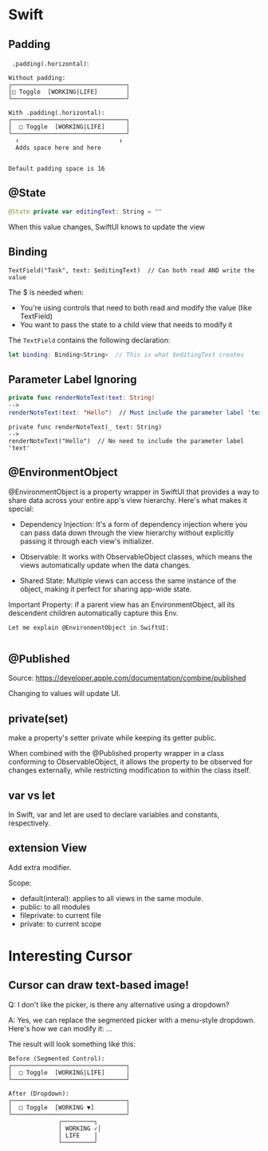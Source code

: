 # Swift

## Padding

` .padding(.horizontal)`: 

```
Without padding:
┌────────────────────────────────┐
│□ Toggle  [WORKING|LIFE]        │
└────────────────────────────────┘

With .padding(.horizontal):
┌────────────────────────────────┐
│  □ Toggle  [WORKING|LIFE]      │
└────────────────────────────────┘
  ↑                            ↑
  Adds space here and here


Default padding space is 16
```

## @State
```swift
@State private var editingText: String = ""
```

When this value changes, SwiftUI knows to update the view

## Binding
`TextField("Task", text: $editingText)  // Can both read AND write the value`

The $ is needed when:
- You're using controls that need to both read and modify the value (like TextField)
- You want to pass the state to a child view that needs to modify it

The `TextField` contains the following declaration:

```swift
let binding: Binding<String>  // This is what $editingText creates
```

## Parameter Label Ignoring
```swift
private func renderNoteText(text: String)
-->
renderNoteText(text: "Hello")  // Must include the parameter label 'text'
```

```
private func renderNoteText(_ text: String)
-->
renderNoteText("Hello")  // No need to include the parameter label 'text'
```

## @EnvironmentObject
@EnvironmentObject is a property wrapper in SwiftUI that provides a way to share data across your entire app's view hierarchy. Here's what makes it special:

- Dependency Injection: It's a form of dependency injection where you can pass data down through the view hierarchy without explicitly passing it through each view's initializer.

- Observable: It works with ObservableObject classes, which means the views automatically update when the data changes.

- Shared State: Multiple views can access the same instance of the object, making it perfect for sharing app-wide state.

Important Property: if a parent view has an EnvironmentObject, all its descendent children automatically capture this Env.

```
Let me explain @EnvironmentObject in SwiftUI:


```

## @Published
Source: https://developer.apple.com/documentation/combine/published

Changing to values will update UI.

## private(set)
make a property's setter private while keeping its getter public.

When combined with the @Published property wrapper in a class conforming to ObservableObject, it allows the property to be observed for changes externally, while restricting modification to within the class itself.

## var vs let
In Swift, var and let are used to declare variables and constants, respectively.

## extension View
Add extra modifier.

Scope: 
- default(interal): applies to all views in the same module.
- public: to all modules
- fileprivate: to current file
- private: to current scope


# Interesting Cursor

## Cursor can draw text-based image!
Q: I don't like the picker, is there any alternative using a dropdown?

A: Yes, we can replace the segmented picker with a menu-style dropdown. Here's how we can modify it:
...

The result will look something like this:
```
Before (Segmented Control):
┌────────────────────────────────┐
│  □ Toggle  [WORKING|LIFE]      │
└────────────────────────────────┘

After (Dropdown):
┌────────────────────────────────┐
│  □ Toggle  [WORKING ▼]         │
└────────────────────────────────┘
              ┌─────────┐
              │ WORKING ✓│
              │ LIFE    │
              └─────────┘
```